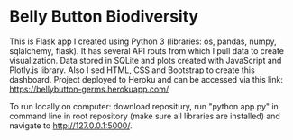 # Belly Button Biodiversity
This is Flask app I created using Python 3 (libraries: os, pandas, numpy, sqlalchemy, flask). It has several API routs from which I pull data to create visualization. Data stored in SQLite and plots created with JavaScript and Plotly.js library. Also I sed HTML, CSS and Bootstrap to create this dashboard. 
Project deployed to Heroku and can be accessed via this link: https://bellybutton-germs.herokuapp.com/

To run locally on computer: download repositury, run "python app.py" in command line in root repository (make sure all libraries are installed) and navigate to http://127.0.0.1:5000/. 
